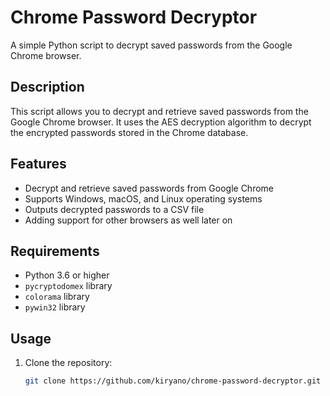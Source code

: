 # Chrome Password Decryptor

A simple Python script to decrypt saved passwords from the Google Chrome browser.

## Description

This script allows you to decrypt and retrieve saved passwords from the Google Chrome browser. It uses the AES decryption algorithm to decrypt the encrypted passwords stored in the Chrome database.

## Features

- Decrypt and retrieve saved passwords from Google Chrome
- Supports Windows, macOS, and Linux operating systems
- Outputs decrypted passwords to a CSV file
- Adding support for other browsers as well later on

## Requirements

- Python 3.6 or higher
- `pycryptodomex` library
- `colorama` library
- `pywin32` library

## Usage

1. Clone the repository:

   ```bash
   git clone https://github.com/kiryano/chrome-password-decryptor.git
